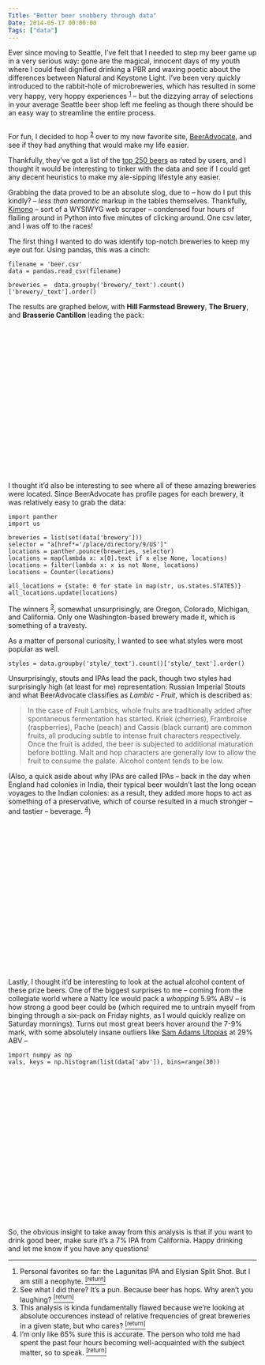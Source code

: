 ```yaml
---
Title: "Better beer snobbery through data"
Date: 2014-05-17 00:00:00
Tags: ["data"]
---
```


<p>Ever since moving to Seattle, I’ve felt that I needed to step my beer game up in a very serious way: gone are the magical, innocent days of my youth where I could feel dignified drinking a PBR and waxing poetic about the differences between Natural and Keystone Light.  I’ve been very quickly introduced to the rabbit-hole of microbreweries, which has resulted in some very happy, very hoppy experiences <sup class="footnote-ref" id="fnref:1"><a href="#fn:1" rel="footnote">1</a></sup> – but the dizzying array of selections in your average Seattle beer shop left me feeling as though there should be an easy way to streamline the entire process.</p>


<p><img alt="" src="http://macadoodles.com/wp-content/uploads/2011/09/Beer-Room.jpg"/></p>


<p>For fun, I decided to hop <sup class="footnote-ref" id="fnref:2"><a href="#fn:2" rel="footnote">2</a></sup> over to my new favorite site, <a href="http://www.beeradvocate.com">BeerAdvocate</a>, and see if they had anything that would make my life easier.</p>


<p>Thankfully, they’ve got a list of the <a href="http://www.beeradvocate.com/lists/top/">top 250 beers</a> as rated by users, and I thought it would be interesting to tinker with the data and see if I could get any decent heuristics to make my ale-sipping lifestyle any easier.</p>


<p>Grabbing the data proved to be an absolute slog, due to – how do I put this kindly? – <em>less than semantic</em> markup in the tables themselves.  Thankfully, <a href="https://www.kimonolabs.com/">Kimono</a> – sort of a WYSIWYG web scraper – condensed four hours of flailing around in Python into five minutes of clicking around.  One csv later, and I was off to the races!</p>


<p>The first thing I wanted to do was identify top-notch breweries to keep my eye out for.  Using pandas, this was a cinch:</p>


<pre><code>filename = 'beer.csv'
data = pandas.read_csv(filename)

breweries =  data.groupby('brewery/_text').count()['brewery/_text'].order()
</code></pre>


<p>The results are graphed below, with <strong>Hill Farmstead Brewery</strong>, <strong>The Bruery</strong>, and <strong>Brasserie Cantillon</strong> leading the pack:</p>


<div id="Breweries"><svg style="width:800px;height:300px;"></svg></div>


<script type="text/javascript">
    nv.addGraph(function() {
        var chart = nv.models.discreteBarChart().color(['#F15B29', '#F26B3E', '#F37B53', '#F58C69', '#F69C7E', '#F8AD94']);
        chart.showXAxis(false)
        chart.yAxis
        chart.tooltipContent(function(key, y, e, graph) {
            var x = String(graph.point.x);
            var y = String(graph.point.y);
var y = String(graph.point.y);
            tooltip_str = '<center><b>'+key+'</b></center>' + y + ' at ' + x;
            return tooltip_str;
        });
        d3.select('#Breweries svg')
            .datum(data_Breweries)
            .transition().duration(500)
            .attr('width', 800)
.attr('height', 300)
            .call(chart);

    return chart;
});data_Breweries=[{"values": [{"y": 1, "x": "Anchorage Brewing Company"}, {"y": 1, "x": "Bi\u00e8res de Chimay S.A."}, {"y": 1, "x": "Bootlegger's Brewery"}, {"y": 1, "x": "Boston Beer Company (Samuel Adams)"}, {"y": 1, "x": "Boulevard Brewing Co."}, {"y": 1, "x": "Brasserie Dieu Du Ciel"}, {"y": 1, "x": "Brasserie Fant\u00f4me"}, {"y": 1, "x": "Brouwerij Bockor N.V."}, {"y": 1, "x": "Brouwerij Bosteels"}, {"y": 1, "x": "Brouwerij Duvel Moortgat NV"}, {"y": 1, "x": "Brouwerij Het Anker"}, {"y": 1, "x": "Brouwerij St. Bernardus NV"}, {"y": 1, "x": "Brouwerij Westmalle"}, {"y": 1, "x": "Captain Lawrence Brewing Co."}, {"y": 1, "x": "Columbus Brewing Company"}, {"y": 1, "x": "DC Brau Brewing Co."}, {"y": 1, "x": "Deschutes Brewery"}, {"y": 1, "x": "Dogfish Head Brewery"}, {"y": 1, "x": "Dry Dock Brewing Co."}, {"y": 1, "x": "Epic Brewing Company"}, {"y": 1, "x": "FiftyFifty Brewing Co."}, {"y": 1, "x": "Foothills Brewing Company"}, {"y": 1, "x": "Fremont Brewing Company"}, {"y": 1, "x": "Funky Buddha Brewery"}, {"y": 1, "x": "Green Flash Brewing Co."}, {"y": 1, "x": "Gueuzerie Tilquin"}, {"y": 1, "x": "Hoppin' Frog Brewery"}, {"y": 1, "x": "Ithaca Beer Company"}, {"y": 1, "x": "Jester King Brewery"}, {"y": 1, "x": "Kern River Brewing Company"}, {"y": 1, "x": "La Cumbre Brewing Co."}, {"y": 1, "x": "Lagunitas Brewing Company"}, {"y": 1, "x": "Live Oak Brewing Company"}, {"y": 1, "x": "Logsdon Farmhouse Ales"}, {"y": 1, "x": "Mikkeller ApS"}, {"y": 1, "x": "Minneapolis Town Hall Brewery"}, {"y": 1, "x": "N\u00e4rke Kulturbryggeri AB"}, {"y": 1, "x": "Olde Hickory Brewery"}, {"y": 1, "x": "Oskar Blues Grill & Brew"}, {"y": 1, "x": "Otter Creek Brewing / Wolaver's"}, {"y": 1, "x": "Peg's Cantina & Brewpub / Cycle Brewing"}, {"y": 1, "x": "Pelican Pub & Brewery"}, {"y": 1, "x": "Port Brewing"}, {"y": 1, "x": "Privatbrauerei Franz Inselkammer KG / Brauerei Aying"}, {"y": 1, "x": "Societe Brewing Co."}, {"y": 1, "x": "Southern Tier Brewing Company"}, {"y": 1, "x": "Terrapin Beer Company"}, {"y": 1, "x": "The Brew Kettle Taproom & Smokehouse / Production Works"}, {"y": 1, "x": "Thirsty Dog Brewing Company"}, {"y": 1, "x": "Tree House Brewing Company"}, {"y": 1, "x": "Tr\u00f6egs Brewing Company"}, {"y": 1, "x": "Unibroue"}, {"y": 1, "x": "Victory Brewing Company"}, {"y": 1, "x": "Voodoo Brewing Company"}, {"y": 1, "x": "Weisses Br\u00e4uhaus G. Schneider & Sohn GmbH"}, {"y": 1, "x": "Westbrook Brewing Co."}, {"y": 2, "x": "Allagash Brewing Company"}, {"y": 2, "x": "Avery Brewing Company"}, {"y": 2, "x": "Ballast Point Brewing Company"}, {"y": 2, "x": "Bayerische Staatsbrauerei Weihenstephan"}, {"y": 2, "x": "Brasserie de Rochefort"}, {"y": 2, "x": "Brouwerij Rodenbach N.V."}, {"y": 2, "x": "Brouwerij Westvleteren (Sint-Sixtusabdij van Westvleteren)"}, {"y": 2, "x": "Central Waters Brewing Co."}, {"y": 2, "x": "Dark Horse Brewing Company"}, {"y": 2, "x": "Evil Twin Brewing"}, {"y": 2, "x": "Fat Heads Brewery & Saloon"}, {"y": 2, "x": "Great Divide Brewing Company"}, {"y": 2, "x": "Lawson's Finest Liquids"}, {"y": 2, "x": "Maine Beer Company"}, {"y": 2, "x": "Midnight Sun Brewing Co."}, {"y": 2, "x": "New Belgium Brewing"}, {"y": 2, "x": "New England Brewing Co."}, {"y": 2, "x": "North Coast Brewing Co."}, {"y": 2, "x": "Odell Brewing Company"}, {"y": 2, "x": "Perennial Artisan Ales"}, {"y": 2, "x": "Pipeworks Brewing Company"}, {"y": 2, "x": "Prairie Artisan Ales"}, {"y": 2, "x": "The Alchemist"}, {"y": 3, "x": "Bell's Brewery Inc."}, {"y": 3, "x": "Boneyard Beer Company"}, {"y": 3, "x": "De Struise Brouwers"}, {"y": 3, "x": "Great Lakes Brewing Co."}, {"y": 3, "x": "Hair of the Dog Brewing Company / Brewery and Tasting Room"}, {"y": 3, "x": "Jack's Abby Brewing"}, {"y": 3, "x": "The Lost Abbey"}, {"y": 4, "x": "Brouwerij Drie Fonteinen"}, {"y": 4, "x": "Cascade Brewing / Raccoon Lodge & Brewpub"}, {"y": 4, "x": "Kuhnhenn Brewing Company"}, {"y": 4, "x": "Surly Brewing Company"}, {"y": 5, "x": "Firestone Walker Brewing Co."}, {"y": 5, "x": "Goose Island Beer Co."}, {"y": 5, "x": "New Glarus Brewing Company"}, {"y": 6, "x": "AleSmith Brewing Company"}, {"y": 6, "x": "Founders Brewing Company"}, {"y": 6, "x": "Toppling Goliath Brewing Company"}, {"y": 7, "x": "Cigar City Brewing"}, {"y": 7, "x": "Stone Brewing Co."}, {"y": 7, "x": "Three Floyds Brewing Co. & Brewpub"}, {"y": 8, "x": "Alpine Beer Company"}, {"y": 9, "x": "Russian River Brewing Company"}, {"y": 11, "x": "Brasserie Cantillon"}, {"y": 13, "x": "The Bruery"}, {"y": 16, "x": "Hill Farmstead Brewery"}], "key": "brewerycount", "yAxis": "1"}];
</script>


<p>I thought it’d also be interesting to see where all of these amazing breweries were located.  Since BeerAdvocate has profile pages for each brewery, it was relatively easy to grab the data:</p>


<pre><code>import panther
import us

breweries = list(set(data['brewery']))
selector = "a[href*='/place/directory/9/US']"
locations = panther.pounce(breweries, selector)
locations = map(lambda x: x[0].text if x else None, locations)
locations = filter(lambda x: x is not None, locations)
locations = Counter(locations)

all_locations = {state: 0 for state in map(str, us.states.STATES)}
all_locations.update(locations)
</code></pre>


<p>The winners <sup class="footnote-ref" id="fnref:5"><a href="#fn:5" rel="footnote">3</a></sup>, somewhat unsurprisingly, are Oregon, Colorado, Michigan, and California.  Only one Washington-based brewery made it, which is something of a travesty.</p>


<p>As a matter of personal curiosity, I wanted to see what styles were most popular as well.</p>


<pre><code>styles = data.groupby('style/_text').count()['style/_text'].order()
</code></pre>


<p>Unsurprisingly, stouts and IPAs lead the pack, though two styles had surprisingly high (at least for me) representation: Russian Imperial Stouts and what BeerAdvocate classifies as <em>Lambic - Fruit</em>, which is described as:</p>


<blockquote>
<p>In the case of Fruit Lambics, whole fruits are traditionally added after spontaneous fermentation has started. Kriek (cherries), Frambroise (raspberries), Pache (peach) and Cassis (black currant) are common fruits, all producing subtle to intense fruit characters respectively. Once the fruit is added, the beer is subjected to additional maturation before bottling. Malt and hop characters are generally low to allow the fruit to consume the palate. Alcohol content tends to be low.</p>
</blockquote>


<p>(Also, a quick aside about why IPAs are called IPAs – back in the day when England had colonies in India, their typical beer wouldn’t last the long ocean voyages to the Indian colonies: as a result, they added more hops to act as something of a preservative, which of course resulted in a much stronger – and tastier – beverage. <sup class="footnote-ref" id="fnref:3"><a href="#fn:3" rel="footnote">4</a></sup>)</p>


<div id="Styles"><svg style="width:800px;height:300px;"></svg></div>


<script type="text/javascript">
    nv.addGraph(function() {
        var chart = nv.models.discreteBarChart().color(['#F15B29', '#F26B3E', '#F37B53', '#F58C69', '#F69C7E', '#F8AD94']);
                chart.showXAxis(false)

        chart.yAxis
        chart.tooltipContent(function(key, y, e, graph) {
            var x = String(graph.point.x);
            var y = String(graph.point.y);
var y = String(graph.point.y);
            tooltip_str = '<center><b>'+key+'</b></center>' + y + ' at ' + x;
            return tooltip_str;
        });
        d3.select('#Styles svg')
            .datum(data_Styles)
            .transition().duration(500)
            .attr('width', 800)
.attr('height', 300)
            .call(chart);

    return chart;
});data_Styles=[{"values": [{"y": 1, "x": "American Amber / Red Ale"}, {"y": 1, "x": "American Pale Lager"}, {"y": 1, "x": "Baltic Porter"}, {"y": 1, "x": "Belgian IPA"}, {"y": 1, "x": "Belgian Strong Pale Ale"}, {"y": 1, "x": "Doppelbock"}, {"y": 1, "x": "Dubbel"}, {"y": 1, "x": "Eisbock"}, {"y": 1, "x": "Flanders Oud Bruin"}, {"y": 1, "x": "Lambic - Unblended"}, {"y": 1, "x": "Milk / Sweet Stout"}, {"y": 1, "x": "Pumpkin Ale"}, {"y": 2, "x": "American Barleywine"}, {"y": 2, "x": "American Double / Imperial Pilsner"}, {"y": 2, "x": "Hefeweizen"}, {"y": 2, "x": "Scotch Ale / Wee Heavy"}, {"y": 2, "x": "Weizenbock"}, {"y": 3, "x": "Belgian Strong Dark Ale"}, {"y": 3, "x": "Fruit / Vegetable Beer"}, {"y": 3, "x": "Saison / Farmhouse Ale"}, {"y": 4, "x": "Flanders Red Ale"}, {"y": 4, "x": "Tripel"}, {"y": 5, "x": "Old Ale"}, {"y": 5, "x": "Quadrupel (Quad)"}, {"y": 6, "x": "English Barleywine"}, {"y": 6, "x": "Gueuze"}, {"y": 7, "x": "American Porter"}, {"y": 7, "x": "American Strong Ale"}, {"y": 8, "x": "American Pale Ale (APA)"}, {"y": 10, "x": "Lambic - Fruit"}, {"y": 20, "x": "Russian Imperial Stout"}, {"y": 22, "x": "American Wild Ale"}, {"y": 24, "x": "American IPA"}, {"y": 42, "x": "American Double / Imperial IPA"}, {"y": 49, "x": "American Double / Imperial Stout"}], "key": "style", "yAxis": "1"}];
</script>


<p>Lastly, I thought it’d be interesting to look at the actual alcohol content of these prize beers.  One of the biggest surprises to me – coming from the collegiate world where a Natty Ice would pack a <em>whopping</em> 5.9% ABV – is how strong a good beer could be (which required me to untrain myself from binging through a six-pack on Friday nights, as I would quickly realize on Saturday mornings).  Turns out most great beers hover around the 7-9% mark, with some absolutely insane outliers like <a href="http://www.beeradvocate.com/beer/profile/35/25759/">Sam Adams Utopias</a> at 29% ABV –</p>


<pre><code>import numpy as np
vals, keys = np.histogram(list(data['abv']), bins=range(30))
</code></pre>


<div id="ABV"><svg style="width:800px;height:300px;"></svg></div>


<script type="text/javascript">
    nv.addGraph(function() {
        var chart = nv.models.discreteBarChart().color(['#F15B29', '#F26B3E', '#F37B53', '#F58C69', '#F69C7E', '#F8AD94']);
                chart.showXAxis(false)

        chart.yAxis
        chart.tooltipContent(function(key, y, e, graph) {
            var x = String(graph.point.x);
            var y = String(graph.point.y);
var y = String(graph.point.y);
            tooltip_str = '<center><b>'+key+'</b></center>' + y + ' at ' + x;
            return tooltip_str;
        });
        d3.select('#ABV svg')
            .datum(data_ABV)
            .transition().duration(500)
            .attr('width', 800)
.attr('height', 300)
            .call(chart);

    return chart;
});data_ABV=[{"values": [{"y": 0, "x": 0}, {"y": 0, "x": 1}, {"y": 0, "x": 2}, {"y": 0, "x": 3}, {"y": 3, "x": 4}, {"y": 24, "x": 5}, {"y": 22, "x": 6}, {"y": 35, "x": 7}, {"y": 34, "x": 8}, {"y": 29, "x": 9}, {"y": 27, "x": 10}, {"y": 26, "x": 11}, {"y": 15, "x": 12}, {"y": 8, "x": 13}, {"y": 9, "x": 14}, {"y": 8, "x": 15}, {"y": 1, "x": 16}, {"y": 0, "x": 17}, {"y": 1, "x": 18}, {"y": 3, "x": 19}, {"y": 0, "x": 20}, {"y": 0, "x": 21}, {"y": 0, "x": 22}, {"y": 0, "x": 23}, {"y": 0, "x": 24}, {"y": 0, "x": 25}, {"y": 1, "x": 26}, {"y": 0, "x": 27}, {"y": 1, "x": 28}], "key": "ABV", "yAxis": "1"}];
</script>


<p>So, the obvious insight to take away from this analysis is that if you want to drink good beer, make sure it’s a 7% IPA from California.  Happy drinking and let me know if you have any questions!</p>


<div class="footnotes">
<hr/>
<ol>
<li id="fn:1">Personal favorites so far: the Lagunitas IPA and Elysian Split Shot.  But I am still a neophyte.
 <a class="footnote-return" href="#fnref:1"><sup>[return]</sup></a></li>
<li id="fn:2">See what I did there?  It’s a pun.  Because beer has hops.  Why aren’t you laughing?
 <a class="footnote-return" href="#fnref:2"><sup>[return]</sup></a></li>
<li id="fn:5">This analysis is kinda fundamentally flawed because we’re looking at absolute occurences instead of relative frequencies of great breweries in a given state, but who cares?
 <a class="footnote-return" href="#fnref:5"><sup>[return]</sup></a></li>
<li id="fn:3">I’m only like 65% sure this is accurate.  The person who told me had spent the past four hours becoming well-acquainted with the subject matter, so to speak.
 <a class="footnote-return" href="#fnref:3"><sup>[return]</sup></a></li>
</ol>
</div>
	